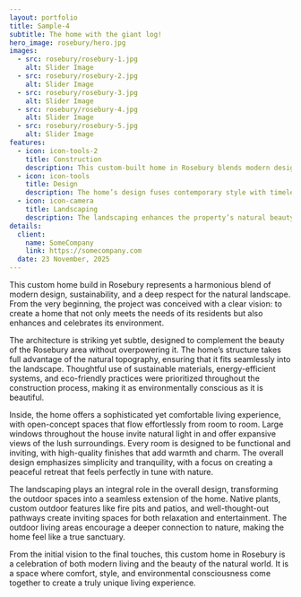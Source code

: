 ```yaml
---
layout: portfolio
title: Sample-4
subtitle: The home with the giant log!
hero_image: rosebury/hero.jpg
images:
  - src: rosebury/rosebury-1.jpg
    alt: Slider Image
  - src: rosebury/rosebury-2.jpg
    alt: Slider Image
  - src: rosebury/rosebury-3.jpg
    alt: Slider Image
  - src: rosebury/rosebury-4.jpg
    alt: Slider Image
  - src: rosebury/rosebury-5.jpg
    alt: Slider Image
features:
  - icon: icon-tools-2
    title: Construction
    description: This custom-built home in Rosebury blends modern design with the natural beauty of its surroundings. Built with sustainable materials and energy-efficient methods, it minimizes its ecological footprint. Expansive windows bring the outdoors in, offering stunning views while maintaining privacy, creating a perfect balance between nature and modern living.
  - icon: icon-tools
    title: Design
    description: The home’s design fuses contemporary style with timeless charm. Open spaces flow seamlessly, filled with natural light from large windows framing scenic views. Earthy tones and natural textures create a cozy, elegant atmosphere that connects the home to its environment, offering both comfort and style.
  - icon: icon-camera
    title: Landscaping
    description: The landscaping enhances the property’s natural beauty, with native plants and low-maintenance features. Outdoor living spaces, including patios and a custom fire pit, invite relaxation and socializing while blending with the surroundings. Thoughtfully designed to connect indoors and outdoors, these spaces offer a peaceful retreat in nature.
details:
  client: 
    name: SomeCompany
    link: https://somecompany.com
  date: 23 November, 2025
---
```


This custom home build in Rosebury represents a harmonious blend of modern design, sustainability, and a deep respect for the natural landscape. From the very beginning, the project was conceived with a clear vision: to create a home that not only meets the needs of its residents but also enhances and celebrates its environment. 

The architecture is striking yet subtle, designed to complement the beauty of the Rosebury area without overpowering it. The home’s structure takes full advantage of the natural topography, ensuring that it fits seamlessly into the landscape. Thoughtful use of sustainable materials, energy-efficient systems, and eco-friendly practices were prioritized throughout the construction process, making it as environmentally conscious as it is beautiful.

Inside, the home offers a sophisticated yet comfortable living experience, with open-concept spaces that flow effortlessly from room to room. Large windows throughout the house invite natural light in and offer expansive views of the lush surroundings. Every room is designed to be functional and inviting, with high-quality finishes that add warmth and charm. The overall design emphasizes simplicity and tranquility, with a focus on creating a peaceful retreat that feels perfectly in tune with
nature.

The landscaping plays an integral role in the overall design, transforming the outdoor spaces into a seamless extension of the home. Native plants, custom outdoor features like fire pits and patios, and well-thought-out pathways create inviting spaces for both relaxation and entertainment. The outdoor living areas encourage a deeper connection to nature, making the home feel like a true sanctuary.

From the initial vision to the final touches, this custom home in Rosebury is a celebration of both modern living and the beauty of the natural world. It is a space where comfort, style, and environmental consciousness come together to create a truly unique living experience.
